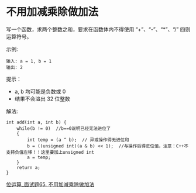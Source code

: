 #  不用加减乘除做加法

写一个函数，求两个整数之和，要求在函数体内不得使用 “+”、“-”、“*”、“/” 四则运算符号。


示例:
```
输入: a = 1, b = 1
输出: 2
```

提示：

* a, b 均可能是负数或 0
* 结果不会溢出 32 位整数

解法:
```
int add(int a, int b) {
    while(b != 0)  //b==0说明已经无法进位了
    {
        int temp = (a ^ b);  // 异或操作得无进位和
        b = ((unsigned int)(a & b) << 1);  //与操作后得进位值，注意：C++不支持负值左移！！这里要加上unsigned int
        a = temp;
    }
    return a;
}
```


[位运算_面试题65. 不用加减乘除做加法](https://leetcode-cn.com/problems/bu-yong-jia-jian-cheng-chu-zuo-jia-fa-lcof/solution/wei-yun-suan-_mian-shi-ti-65-bu-yong-jia-jian-chen/)
